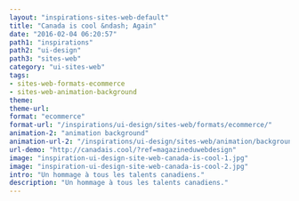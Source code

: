 ```yaml
---
layout: "inspirations-sites-web-default"
title: "Canada is cool &ndash; Again"
date: "2016-02-04 06:20:57"
path1: "inspirations"
path2: "ui-design"
path3: "sites-web"
category: "ui-sites-web"
tags:
- sites-web-formats-ecommerce
- sites-web-animation-background
theme:
theme-url:
format: "ecommerce"
format-url: "/inspirations/ui-design/sites-web/formats/ecommerce/"
animation-2: "animation background"
animation-url-2: "/inspirations/ui-design/sites-web/animation/background/"
url-demo: "http://canadais.cool/?ref=magazineduwebdesign"
image: "inspiration-ui-design-site-web-canada-is-cool-1.jpg"
image: "inspiration-ui-design-site-web-canada-is-cool-2.jpg"
intro: "Un hommage à tous les talents canadiens."
description: "Un hommage à tous les talents canadiens."
---
```

